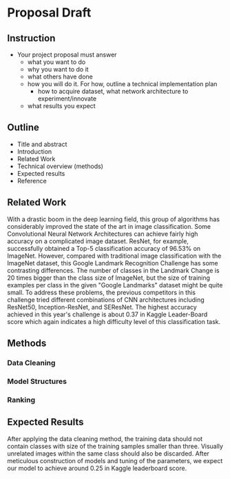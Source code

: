 # Proposal Draft
## Instruction 
- Your project proposal must answer 
  - what you want to do
  - why you want to do it
  - what others have done
  - how you will do it. For how, outline a technical implementation plan 
    - how to acquire dataset, what network architecture to experiment/innovate
  - what results you expect

## Outline
- Title and abstract
- Introduction
- Related Work
- Technical overview (methods)
- Expected results
- Reference



## Related Work
With a drastic boom in the deep learning field, this group of algorithms has considerably improved the state of the art in image classification. Some Convolutional Neural Network Architectures can achieve fairly high accuracy on a complicated image dataset. ResNet, for example, successfully obtained a Top-5 classification accuracy of 96.53% on ImageNet. However, compared with traditional image classification with the ImageNet dataset, this Google Landmark Recognition Challenge has some contrasting differences. The number of classes in the Landmark Change is 20 times bigger than the class size of ImageNet, but the size of training examples per class in the given "Google Landmarks" dataset might be quite small. To address these problems, the previous competitors in this challenge tried different combinations of CNN architectures including ResNet50, Inception-ResNet, and SEResNet. The highest accuracy achieved in this year's challenge is about 0.37 in Kaggle Leader-Board score which again indicates a high difficulty level of this classification task. 

## Methods
### Data Cleaning
### Model Structures
### Ranking



## Expected Results
After applying the data cleaning method, the training data should not contain classes with size of the training samples smaller than three. Visually unrelated images within the same class should also be discarded. After meticulous construction of models and tuning of the parameters, we expect our model to achieve around 0.25 in Kaggle leaderboard score.  
